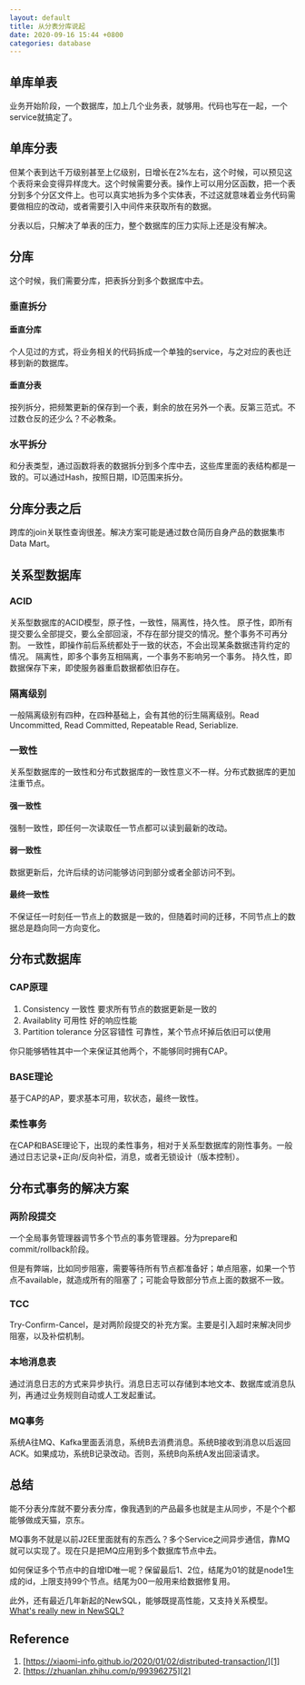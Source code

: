 ```yaml
---
layout: default
title: 从分表分库说起
date: 2020-09-16 15:44 +0800
categories: database
---
```


## 单库单表

业务开始阶段，一个数据库，加上几个业务表，就够用。代码也写在一起，一个service就搞定了。

## 单库分表

但某个表到达千万级别甚至上亿级别，日增长在2%左右，这个时候，可以预见这个表将来会变得异样庞大。这个时候需要分表。操作上可以用分区函数，把一个表分到多个分区文件上。也可以真实地拆为多个实体表，不过这就意味着业务代码需要做相应的改动，或者需要引入中间件来获取所有的数据。

分表以后，只解决了单表的压力，整个数据库的压力实际上还是没有解决。

## 分库

这个时候，我们需要分库，把表拆分到多个数据库中去。

### 垂直拆分

#### 垂直分库

个人见过的方式，将业务相关的代码拆成一个单独的service，与之对应的表也迁移到新的数据库。

#### 垂直分表

按列拆分，把频繁更新的保存到一个表，剩余的放在另外一个表。反第三范式。不过数仓反的还少么？不必教条。

### 水平拆分

和分表类型，通过函数将表的数据拆分到多个库中去，这些库里面的表结构都是一致的。可以通过Hash，按照日期，ID范围来拆分。

## 分库分表之后

跨库的join关联性查询很差。解决方案可能是通过数仓简历自身产品的数据集市Data Mart。


## 关系型数据库

### ACID

关系型数据库的ACID模型，原子性，一致性，隔离性，持久性。
原子性，即所有提交要么全部提交，要么全部回滚，不存在部分提交的情况。整个事务不可再分割。
一致性，即操作前后系统都处于一致的状态，不会出现某条数据违背约定的情况。
隔离性，即多个事务互相隔离，一个事务不影响另一个事务。
持久性，即数据保存下来，即使服务器重启数据都依旧存在。

### 隔离级别

一般隔离级别有四种，在四种基础上，会有其他的衍生隔离级别。Read Uncommitted, Read Committed, Repeatable Read, Seriablize.

### 一致性

关系型数据库的一致性和分布式数据库的一致性意义不一样。分布式数据库的更加注重节点。

#### 强一致性

强制一致性，即任何一次读取任一节点都可以读到最新的改动。

#### 弱一致性

数据更新后，允许后续的访问能够访问到部分或者全部访问不到。

#### 最终一致性

不保证任一时刻任一节点上的数据是一致的，但随着时间的迁移，不同节点上的数据总是趋向同一方向变化。

## 分布式数据库

### CAP原理

1. Consistency 一致性 要求所有节点的数据更新是一致的
2. Availablity 可用性 好的响应性能
3. Partition tolerance 分区容错性 可靠性，某个节点坏掉后依旧可以使用

你只能够牺牲其中一个来保证其他两个，不能够同时拥有CAP。

### BASE理论

基于CAP的AP，要求基本可用，软状态，最终一致性。

### 柔性事务

在CAP和BASE理论下，出现的柔性事务，相对于关系型数据库的刚性事务。一般通过日志记录+正向/反向补偿，消息，或者无锁设计（版本控制）。


## 分布式事务的解决方案

### 两阶段提交

一个全局事务管理器调节多个节点的事务管理器。分为prepare和commit/rollback阶段。

但是有弊端，比如同步阻塞，需要等待所有节点都准备好；单点阻塞，如果一个节点不available，就造成所有的阻塞了；可能会导致部分节点上面的数据不一致。


### TCC

Try-Confirm-Cancel，是对两阶段提交的补充方案。主要是引入超时来解决同步阻塞，以及补偿机制。

### 本地消息表

通过消息日志的方式来异步执行。消息日志可以存储到本地文本、数据库或消息队列，再通过业务规则自动或人工发起重试。

### MQ事务

系统A往MQ、Kafka里面丢消息，系统B去消费消息。系统B接收到消息以后返回ACK。如果成功，系统B记录改动。否则，系统B向系统A发出回滚请求。


## 总结

能不分表分库就不要分表分库，像我遇到的产品最多也就是主从同步，不是个个都能够做成天猫，京东。

MQ事务不就是以前J2EE里面就有的东西么？多个Service之间异步通信，靠MQ就可以实现了。现在只是把MQ应用到多个数据库节点中去。

如何保证多个节点中的自增ID唯一呢？保留最后1、2位，结尾为01的就是node1生成的id，上限支持99个节点。结尾为00一般用来给数据修复用。

此外，还有最近几年新起的NewSQL，能够既提高性能，又支持关系模型。[What's really new in NewSQL?][3]


## Reference

1. [https://xiaomi-info.github.io/2020/01/02/distributed-transaction/][1]
2. [https://zhuanlan.zhihu.com/p/99396275][2]

[1]: https://xiaomi-info.github.io/2020/01/02/distributed-transaction/
[2]: https://zhuanlan.zhihu.com/p/99396275
[3]: https://zhuanlan.zhihu.com/p/23866692